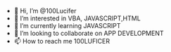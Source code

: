 - 👋 Hi, I’m @100Lucifer
- 👀 I’m interested in VBA, JAVASCRIPT,HTML
- 🌱 I’m currently learning JAVASCRIPT
- 💞️ I’m looking to collaborate on APP DEVELOPMENT
- 📫 How to reach me 100LUFICER

<!---
100Lucifer/100Lucifer is a ✨ special ✨ repository because its `README.md` (this file) appears on your GitHub profile.
You can click the Preview link to take a look at your changes.
--->
